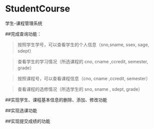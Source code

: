 # StudentCourse
学生-课程管理系统

##完成查询功能：

>按照学生学号，可以查看学生的个人信息（sno,sname, ssex, sage, sdept）

>查看学生的学习情况（所选课程的 cno, cname ,ccredit, semester, grade）

>按照课程号，可以查看课程信息（cno, cname ,ccredit, semester）

>查看课程的选修情况（所选学生的 sno, sname , sdept, grade）

##实现学生、课程基本信息的删除、添加、修改功能

##实现选课功能

##实现提交成绩的功能
